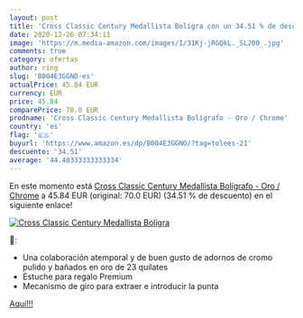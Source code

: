 ```yaml
---
layout: post
title: 'Cross Classic Century Medallista Bolígra con un 34.51 % de descuento'
date: 2020-12-26 07:34:11
image: 'https://m.media-amazon.com/images/I/31Kj-jRGQkL._SL200_.jpg'
comments: true
category: ofertas
author: ring
slug: 'B004E3GGNO-es'
actualPrice: 45.84 EUR
currency: EUR
price: 45.84
comparePrice: 70.0 EUR
prodname: 'Cross Classic Century Medallista Bolígrafo - Oro / Chrome'
country: 'es'
flag: '🇪🇸'
buyurl: 'https://www.amazon.es/dp/B004E3GGNO/?tag=tolees-21'
descuento: '34.51'
average: '44.48333333333334'
---
```


En este momento está [Cross Classic Century Medallista Bolígrafo - Oro / Chrome](https://www.amazon.es/dp/B004E3GGNO/?tag=tolees-21) a 45.84 EUR (original: 70.0 EUR) (34.51 %  de descuento) en el siguiente enlace!

[![Cross Classic Century Medallista Bolígra](https://m.media-amazon.com/images/I/31Kj-jRGQkL._SL200_.jpg)](https://www.amazon.es/dp/B004E3GGNO/?tag=tolees-21)

🔎:

- Una colaboración atemporal y de buen gusto de adornos de cromo pulido y bañados en oro de 23 quilates
- Estuche para regalo Premium
- Mecanismo de giro para extraer e introducir la punta

[Aquí!!!](https://www.amazon.es/dp/B004E3GGNO/?tag=tolees-21)
